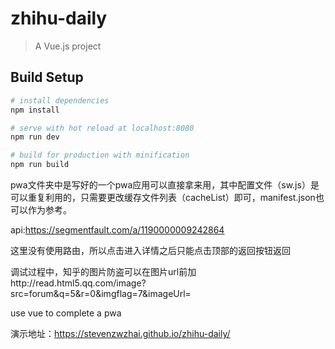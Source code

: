 # zhihu-daily

> A Vue.js project

## Build Setup

``` bash
# install dependencies
npm install

# serve with hot reload at localhost:8080
npm run dev

# build for production with minification
npm run build
```
pwa文件夹中是写好的一个pwa应用可以直接拿来用，其中配置文件（sw.js）是可以重复利用的，只需要更改缓存文件列表（cacheList）即可，manifest.json也可以作为参考。

api:<https://segmentfault.com/a/1190000009242864>

这里没有使用路由，所以点击进入详情之后只能点击顶部的返回按钮返回

调试过程中，知乎的图片防盗可以在图片url前加http://read.html5.qq.com/image?src=forum&q=5&r=0&imgflag=7&imageUrl=

use vue to complete a pwa

演示地址：<https://stevenzwzhai.github.io/zhihu-daily/>

